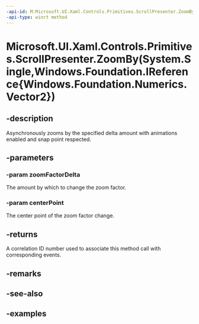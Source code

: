 ```yaml
---
-api-id: M:Microsoft.UI.Xaml.Controls.Primitives.ScrollPresenter.ZoomBy(System.Single,Windows.Foundation.IReference{Windows.Foundation.Numerics.Vector2})
-api-type: winrt method
---
```


# Microsoft.UI.Xaml.Controls.Primitives.ScrollPresenter.ZoomBy(System.Single,Windows.Foundation.IReference{Windows.Foundation.Numerics.Vector2})

<!--
public int ZoomBy (float zoomFactorDelta, System.Nullable<System.Numerics.Vector2> centerPoint);
-->


## -description

Asynchronously zooms by the specified delta amount with animations enabled and snap point respected.

## -parameters

### -param zoomFactorDelta

The amount by which to change the zoom factor.

### -param centerPoint

The center point of the zoom factor change.

## -returns

A correlation ID number used to associate this method call with corresponding events.

## -remarks

## -see-also

## -examples


